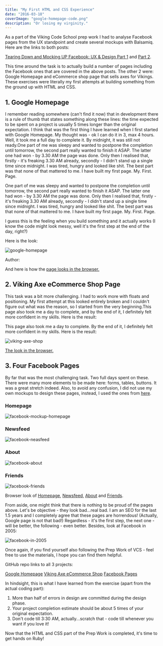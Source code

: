 ```yaml
---
title: "My First HTML and CSS Experience"
date: "2016-03-18"
coverImage: "google-homepage-code.png"
description: "Or losing my virginity."
---
```


As a part of the Viking Code School prep work I had to analyse Facebook pages from the UX standpoint and create several mockups with Balsamiq. Here are the links to both posts:

[Tearing Down and Mocking UP Facebook: UX & Design Part 1](/posts/vcs-prep-work-tearing-and-mocking-up-facebook-ux-and-design-part-1/) and [Part 2](/posts/vcs-prep-work-tearing-and-mocking-up-facebook-ux-and-design-part-2/).

This time around the task is to actually build a number of pages including the Facebook ones that are covered in the above posts. The other 2 were: Google Homepage and eCommerce shop page that sells axes for Vikings. These exercises were literally my first attempts at building something from the ground up with HTML and CSS.

## 1. Google Homepage

I remember reading somewhere (can't find it now) that in development there is a rule of thumb that states something along these lines: the time expected to be spent on a project is usually 5 times longer than the original expectation. I think that was the first thing I have learned when I first started with Google Homepage. My thought was - ok I can do it in 3, max 4 hours. Well, it took me a full day to complete it. By midnight, it was still not ready.One part of me was sleepy and wanted to postpone the completion until tomorrow, the second part really wanted to finish it ASAP. The latter one had won - by 3.30 AM the page was done. Only then I realised that, firstly - it's freaking 3.30 AM already, secondly - I didn't stand up a single time since midnight. I was tired, hungry and looked like shit. The best part was that none of that mattered to me. I have built my first page. My. First. Page.

One part of me was sleepy and wanted to postpone the completion until tomorrow, the second part really wanted to finish it ASAP. The latter one had won - by 3.30 AM the page was done. Only then I realised that, firstly - it's freaking 3.30 AM already, secondly - I didn't stand up a single time since midnight. I was tired, hungry and looked like shit. The best part was that none of that mattered to me. I have built my first page. My. First. Page.

I guess this is the feeling when you build something and it actually works (I know the code might look messy, well it's the first step at the end of the day, right?)

Here is the look:

![google-homepage](/images/google-homepage-1024x503.png)

Author:

And here is how the [page looks in the browser.](https://rawgit.com/kucher12/viking_prep_work-GoogleHomepage/master/google.html)

## 2. Viking Axe eCommerce Shop Page

This task was a bit more challenging. I had to work more with floats and positioning. My first attempt at this looked entirely broken and I couldn't figure out what was the reason, so I started from the very beginning.This page also took me a day to complete, and by the end of it, I definitely felt more confident in my skills. Here is the result:

This page also took me a day to complete. By the end of it, I definitely felt more confident in my skills. Here is the result:

![viking-axe-shop](/images/viking-axe-shop-1024x959.png)

[The look in the browser.](https://rawgit.com/kucher12/viking_prep_work-VikingShop/master/index.html)

## 3. Four Facebook Pages

By far that was the most challenging task. Two full days spent on these. There were many more elements to be made here: forms, tables, buttons. It was a great stretch indeed. Also, to avoid any confusion, I did not use my own mockups to design these pages, instead, I used the ones from [here](http://www.vikingcodeschool.com/web-markup-and-coding/let-s-build-facebook).

### Homepage

![facebook-mockup-homepage](/images/facebook-homepage-1024x469.png)

### Newsfeed

![facebook-neasfeed](/images/facebook-neasfeed-1024x679.png)

### About

![facebook-about](/images/facebook-about-1024x667.png)

### Friends

![facebook-friends](/images/facebook-friends-1024x647.png)

Browser look of [Homepage](https://cdn.rawgit.com/kucher12/prep_facebook_pages/master/index.html), [Newsfeed](https://cdn.rawgit.com/kucher12/prep_facebook_pages/master/newsfeed.html), [About](https://cdn.rawgit.com/kucher12/prep_facebook_pages/master/about.html) and [Friends](https://cdn.rawgit.com/kucher12/prep_facebook_pages/master/friends.html).

From aside, one might think that there is nothing to be proud of the pages above. Let's be objective - they look bad...real bad. I am an SEO for the last 1.5 years and I completely agree that these pages are horrendous! (Actually, Google page is not that bad!) Regardless - it's the first step, the next one - will be better, the following - even better. Besides, look at Facebook in 2005:

![facebook-in-2005](/images/facebook-in-2005.png)

Once again, if you find yourself also following the Prep Work of VCS - feel free to use the materials, I hope you can find them helpful.

GitHub repo links to all 3 projects:

[Google Homepage](https://github.com/kucher12/viking_prep_work-GoogleHomepage) [Viking Axe eCommerce Shop](https://github.com/kucher12/viking_prep_work-VikingShop) [Facebook Pages](https://github.com/kucher12/prep_facebook_pages)

In hindsight, this is what I have learned from the exercise (apart from the actual coding part):

1. More than half of errors in design are committed during the design phase.
2. Your project completion estimate should be about 5 times of your original expectation.
3. Don't code till 3:30 AM, actually...scratch that - code till whenever you want if you love it!

Now that the HTML and CSS part of the Prep Work is completed, it's time to get hands on Ruby!
